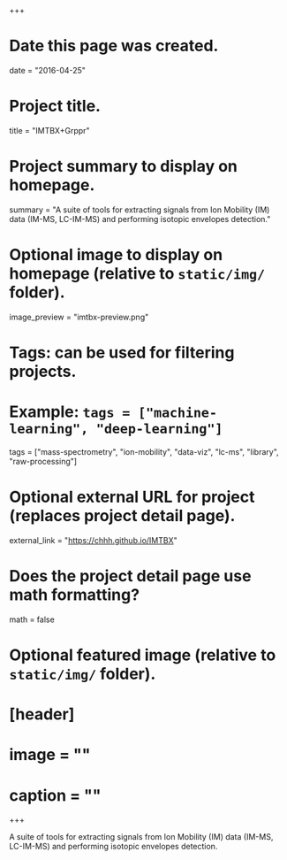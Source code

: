 +++
# Date this page was created.
date = "2016-04-25"

# Project title.
title = "IMTBX+Grppr"

# Project summary to display on homepage.
summary = "A suite of tools for extracting signals from Ion Mobility (IM) data (IM-MS, LC-IM-MS) and performing isotopic envelopes detection."

# Optional image to display on homepage (relative to `static/img/` folder).
image_preview = "imtbx-preview.png"

# Tags: can be used for filtering projects.
# Example: `tags = ["machine-learning", "deep-learning"]`
tags = ["mass-spectrometry", "ion-mobility", "data-viz", "lc-ms", "library", "raw-processing"]

# Optional external URL for project (replaces project detail page).
external_link = "https://chhh.github.io/IMTBX"

# Does the project detail page use math formatting?
math = false

# Optional featured image (relative to `static/img/` folder).
# [header]
# image = ""
# caption = ""

+++

A suite of tools for extracting signals from Ion Mobility (IM) data (IM-MS, LC-IM-MS) and performing isotopic envelopes detection.
